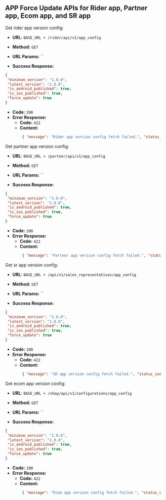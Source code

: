 **APP Force Update APIs for Rider app, Partner app, Ecom app, and SR app**
----

Get rider app version config:

* **URL**: ``BASE_URL + /rider/api/v1/app_config``

* **Method:** `GET`

* **URL Params:** ``

* **Success Response:**

 ```json
{
  "minimum_version": "1.0.0",
  "latest_version": "2.0.0",
  "is_android_published": true,
  "is_ios_published": true,
  "force_update": true
}
```
* **Code:** `200`
* **Error Response:**
    * **Code:** `422`
    * **Content:**
         ```json
          { "message": "Rider app version config fetch failed.", "status_code": 422 }
         ```

Get partner app version config:

* **URL**: ``BASE_URL + /partner/api/v1/app_config``

* **Method:** `GET`

* **URL Params:** ``

* **Success Response:**

 ```json
{
  "minimum_version": "1.0.0",
  "latest_version": "2.0.0",
  "is_android_published": true,
  "is_ios_published": true,
  "force_update": true
}
```
* **Code:** `200`
* **Error Response:**
    * **Code:** `422`
    * **Content:**
         ```json
          { "message": "Partner app version config fetch failed.", "status_code": 422 }
         ```

Get sr app version config:

* **URL**: ``BASE_URL + /api/v1/sales_representatives/app_config``

* **Method:** `GET`

* **URL Params:** ``

* **Success Response:**

 ```json
{
  "minimum_version": "1.0.0",
  "latest_version": "2.0.0",
  "is_android_published": true,
  "is_ios_published": true,
  "force_update": true
}
```
* **Code:** `200`
* **Error Response:**
    * **Code:** `422`
    * **Content:**
         ```json
          { "message": "SR app version config fetch failed.", "status_code": 422 }
         ```

Get ecom app version config:

* **URL**: ``BASE_URL + /shop/api/v1/configurations/app_config``

* **Method:** `GET`

* **URL Params:** ``

* **Success Response:**

 ```json
{
  "minimum_version": "1.0.0",
  "latest_version": "2.0.0",
  "is_android_published": true,
  "is_ios_published": true,
  "force_update": true
}
```
* **Code:** `200`
* **Error Response:**
    * **Code:** `422`
    * **Content:**
         ```json
          { "message": "Ecom app version config fetch failed.", "status_code": 422 }
         ```
